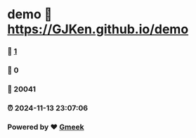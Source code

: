 # demo :link: https://GJKen.github.io/demo 
### :page_facing_up: [1](https://GJKen.github.io/demo/tag.html) 
### :speech_balloon: 0 
### :hibiscus: 20041 
### :alarm_clock: 2024-11-13 23:07:06 
### Powered by :heart: [Gmeek](https://github.com/Meekdai/Gmeek)
